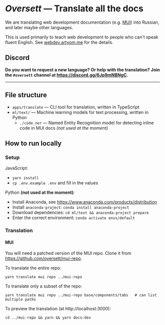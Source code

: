 # _Oversett_ — Translate all the docs

We are translating web development documentation (e.g. [MUI](https://mui.com)) into Russian, and later maybe other languages.

This is used primarily to teach web development to people who can't speak fluent English. See [webdev.artyom.me](https://webdev.artyom.me) for the details.

## Discord

**Do you want to request a new language? Or help with the translation? Join the `#oversett` channel at https://discord.gg/6Jp9mNBNgC.**

---

## File structure

- `apps/translate` — CLI tool for translation, written in TypeScript
- `ml/text/` — Machine learning models for text processing, written in Python
  - `./code_ner` — Named Entity Recognition model for detecting inline code in MUI docs _(not used at the moment)_

## How to run locally

### Setup

JavaScript:

- `yarn install`
- `cp .env.example .env` and fill in the values

Python **(not used at the moment)**:

- Install Anaconda, see https://www.anaconda.com/products/distribution
- Install `anaconda-project`: `conda install anaconda-project`
- Download dependencies: `cd ml/text && anaconda-project prepare`
- Enter the correct environment: `conda activate envs/default`

### Translation

#### MUI

You will need a patched version of the MUI repo. Clone it from https://github.com/oversett/mui-repo.

To translate the entire repo:

```
yarn translate mui repo ../mui-repo
```

To translate only a subset of the repo:

```
yarn translate mui repo ../mui-repo base/components/tabs   # can list multiple paths
```

To preview the translation (at http://localhost:3000):

```
cd ../mui-repo && yarn && yarn docs:dev
```
